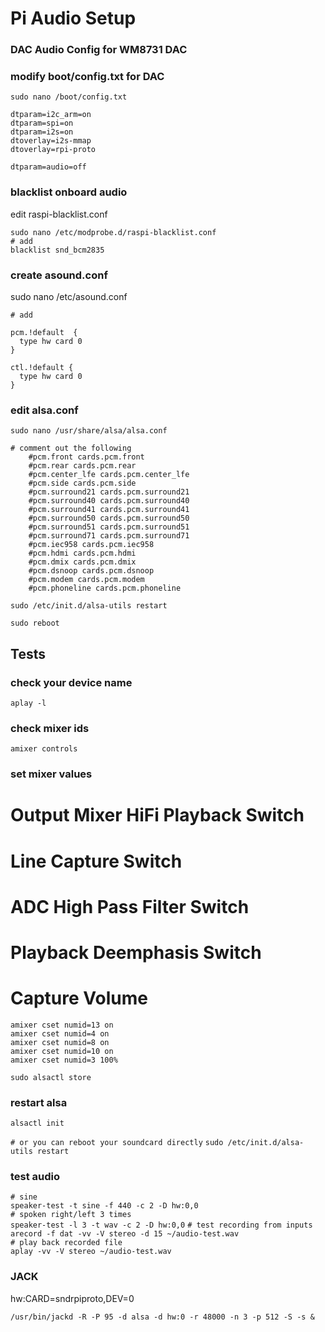 # Pi Audio Setup

### DAC Audio Config for WM8731 DAC

### modify boot/config.txt for DAC 

`sudo nano /boot/config.txt`

```
dtparam=i2c_arm=on
dtparam=spi=on
dtparam=i2s=on
dtoverlay=i2s-mmap
dtoverlay=rpi-proto

dtparam=audio=off 
```

### blacklist onboard audio
edit  raspi-blacklist.conf 

`sudo nano /etc/modprobe.d/raspi-blacklist.conf`  
`# add`  
`blacklist snd_bcm2835`  


### create asound.conf
sudo nano /etc/asound.conf

`# add`
```
pcm.!default  {
  type hw card 0
}

ctl.!default {
  type hw card 0
}
```

### edit alsa.conf  
`sudo nano /usr/share/alsa/alsa.conf `

```
# comment out the following 
	#pcm.front cards.pcm.front
	#pcm.rear cards.pcm.rear
	#pcm.center_lfe cards.pcm.center_lfe
	#pcm.side cards.pcm.side
	#pcm.surround21 cards.pcm.surround21
	#pcm.surround40 cards.pcm.surround40
	#pcm.surround41 cards.pcm.surround41
	#pcm.surround50 cards.pcm.surround50
	#pcm.surround51 cards.pcm.surround51
	#pcm.surround71 cards.pcm.surround71
	#pcm.iec958 cards.pcm.iec958
	#pcm.hdmi cards.pcm.hdmi
	#pcm.dmix cards.pcm.dmix
	#pcm.dsnoop cards.pcm.dsnoop
	#pcm.modem cards.pcm.modem
	#pcm.phoneline cards.pcm.phoneline
```
	
`sudo /etc/init.d/alsa-utils restart`  

`sudo reboot`

## Tests

### check your device name  
`aplay -l `

### check mixer ids  
`amixer controls`


### set mixer values
# Output Mixer HiFi Playback Switch
# Line Capture Switch 
# ADC High Pass Filter Switch
# Playback Deemphasis Switch
# Capture Volume
```
amixer cset numid=13 on
amixer cset numid=4 on 
amixer cset numid=8 on 
amixer cset numid=10 on 
amixer cset numid=3 100% 
```
`sudo alsactl store` 


### restart alsa
`alsactl init`

`# or you can reboot your soundcard directly`
`sudo /etc/init.d/alsa-utils restart`

### test audio  
`# sine`  
`speaker-test -t sine -f 440 -c 2 -D hw:0,0`  
`# spoken right/left 3 times`  
`speaker-test -l 3 -t wav -c 2 -D hw:0,0`
`# test recording from inputs`  
`arecord -f dat -vv -V stereo -d 15 ~/audio-test.wav`  
`# play back recorded file`  
`aplay -vv -V stereo ~/audio-test.wav`  


### JACK

hw:CARD=sndrpiproto,DEV=0

`/usr/bin/jackd -R -P 95 -d alsa -d hw:0 -r 48000 -n 3 -p 512 -S -s &`

